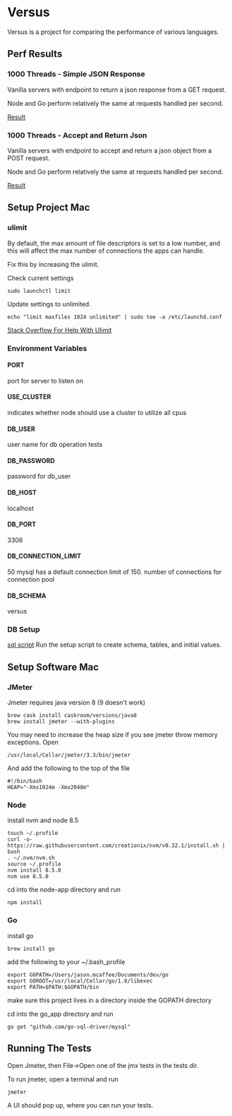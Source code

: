 # Versus
Versus is a project for comparing the performance of various languages.

## Perf Results

### 1000 Threads - Simple JSON Response
Vanilla servers with endpoint to return a json response from a GET request.

Node and Go perform relatively the same at requests handled per second.

[Result](/tests/jmeter-results/simple-json-response/result.md)

### 1000 Threads - Accept and Return Json
Vanilla servers with endpoint to accept and return a json object from a POST request.

Node and Go perform relatively the same at requests handled per second.

[Result](/tests/jmeter-results/accept-and-return-json/result.md)

## Setup Project Mac
### ulimit
By default, the max amount of file descriptors is set to a low number, and this will affect the max number of connections the apps can handle.

Fix this by increasing the ulimit.

Check current settings
```
sudo launchctl limit
```

Update settings to unlimited.
```
echo "limit maxfiles 1024 unlimited" | sudo tee -a /etc/launchd.conf
```

[Stack Overflow For Help With Ulimit](https://superuser.com/questions/302754/increase-the-maximum-number-of-open-file-descriptors-in-snow-leopard)
### Environment Variables
#### PORT
port for server to listen on
#### USE_CLUSTER
indicates whether node should use a cluster to utilize all cpus
#### DB_USER
user name for db operation tests
#### DB_PASSWORD
password for db_user
#### DB_HOST
localhost
#### DB_PORT
3306
#### DB_CONNECTION_LIMIT
50
mysql has a default connection limit of 150.
number of connections for connection pool
#### DB_SCHEMA
versus

### DB Setup
[sql script]('/setup/db-setup.sql')
Run the setup script to create schema, tables, and initial values.

## Setup Software Mac
### JMeter
Jmeter requires java version 8 (9 doesn't work)
```
brew cask install caskroom/versions/java8
brew install jmeter --with-plugins
```
You may need to increase the heap size if you see jmeter throw memory exceptions.
Open
```
/usr/local/Cellar/jmeter/3.3/bin/jmeter
```
And add the following to the top of the file
```
#!/bin/bash
HEAP="-Xms1024m -Xmx2048m"
```
### Node
install nvm and node 8.5

```
touch ~/.profile
curl -o- https://raw.githubusercontent.com/creationix/nvm/v0.32.1/install.sh | bash
. ~/.nvm/nvm.sh
source ~/.profile
nvm install 8.5.0
nvm use 8.5.0
```

cd into the node-app directory and run
```
npm install
```

### Go
install go
```
brew install go
```

add the following to your ~/.bash_profile
```
export GOPATH=/Users/jason.mcaffee/Documents/dev/go
export GOROOT=/usr/local/Cellar/go/1.8/libexec
export PATH=$PATH:$GOPATH/bin
```

make sure this project lives in a directory inside the GOPATH directory

cd into the go_app directory and run
```
go get "github.com/go-sql-driver/mysql"
```

## Running The Tests
Open Jmeter, then File->Open one of the jmx tests in the tests dir.

To run jmeter, open a terminal and run
```
jmeter
```

A UI should pop up, where you can run your tests.

